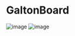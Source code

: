 # GaltonBoard
![image](https://github.com/Melikensld/GaltonBoard/assets/100564433/436fe52a-3f20-4e08-b1c7-f716c7e10c40)
![image](https://github.com/Melikensld/GaltonBoard/assets/100564433/01d1aac5-e90b-45d4-acc8-a20cf0b2adcb)
